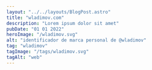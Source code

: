 ```yaml
---
layout: "../../layouts/BlogPost.astro"
title: "wladimov.com"
description: "Lorem ipsum dolor sit amet"
pubDate: "01 01 2022"
heroImage: "/wladimov.svg"
alt: "identificador de marca personal de @wladimov"
tag: "wladimov"
tagImage: "/tags/wladimov.svg"
tagAlt: "web"
---
```

